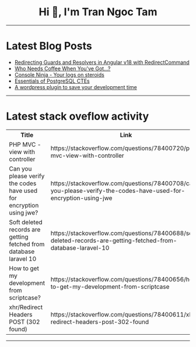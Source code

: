 <h1 align="center">Hi 👋, I'm Tran Ngoc Tam</h1>

---

# Latest Blog Posts 
<!-- BLOG-POST-LIST:START -->
- [Redirecting Guards and Resolvers in Angular v18 with RedirectCommand](https://dev.to/davidepassafaro/advanced-angular-navigation-redirect-guards-and-resolvers-in-angular-v18-15ne)
- [Who Needs Coffee When You&#39;ve Got...?](https://dev.to/devteam/who-needs-coffee-when-youve-got-4nh2)
- [Console Ninja - Your logs on steroids](https://dev.to/giuliano1993/console-ninja-your-logs-on-steroids-28ie)
- [Essentials of PostgreSQL CTEs](https://dev.to/dbvismarketing/essentials-of-postgresql-ctes-32f)
- [A wordpress plugin to save your development time](https://dev.to/appsdevpk/a-wordpress-plugin-to-save-your-development-time-2pdd)
<!-- BLOG-POST-LIST:END -->

---

# Latest stack oveflow activity
<table>
  <tr><th>Title</th><th>Link</th></tr>
  <!-- STACKOVERFLOW:START --><tr><td>PHP MVC - view with controller</td><td>https://stackoverflow.com/questions/78400720/php-mvc-view-with-controller</td></tr><tr><td>Can you please verify the codes have used for encryption using jwe?</td><td>https://stackoverflow.com/questions/78400708/can-you-please-verify-the-codes-have-used-for-encryption-using-jwe</td></tr><tr><td>Soft deleted records are getting fetched from database laravel 10</td><td>https://stackoverflow.com/questions/78400688/soft-deleted-records-are-getting-fetched-from-database-laravel-10</td></tr><tr><td>How to get my development from scriptcase?</td><td>https://stackoverflow.com/questions/78400656/how-to-get-my-development-from-scriptcase</td></tr><tr><td>xhr/Redirect Headers POST &lpar;302 found&rpar;</td><td>https://stackoverflow.com/questions/78400611/xhr-redirect-headers-post-302-found</td></tr><!-- STACKOVERFLOW:END -->
</table>

---


